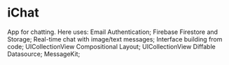 # iChat
App for chatting. Here uses:
Email Authentication;
Firebase Firestore and Storage;
Real-time chat with image/text messages;
Interface building from code;
UICollectionView Compositional Layout;
UICollectionView Diffable Datasource;
MessageKit;

